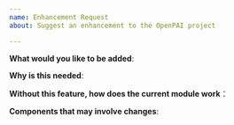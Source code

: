 ```yaml
---
name: Enhancement Request
about: Suggest an enhancement to the OpenPAI project

---
```

<!-- Please only use this template for submitting enhancement requests -->


**What would you like to be added**:

**Why is this needed**:

**Without this feature, how does the current module work**：

**Components that may involve changes**:
